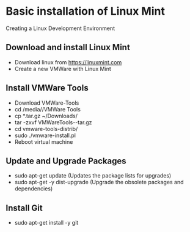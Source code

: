 # Basic installation of Linux Mint
Creating a Linux Development Environment

## Download and install Linux Mint
* Download linux from https://linuxmint.com
* Create a new VMWare with Linux Mint

## Install VMWare Tools
* Download VMWare-Tools
* cd /media/<user>/VMWare Tools
* cp *.tar.gz ~/Downloads/
* tar -zxvf VMWareTools-<version>-tar.gz
* cd vmware-tools-distrib/
* sudo ./vmware-install.pl
* Reboot virtual machine

## Update and Upgrade Packages
* sudo apt-get update (Updates the package lists for upgrades)
* sudo apt-get -y dist-upgrade (Upgrade the obsolete packages and dependencies)


## Install Git
* sudo apt-get install -y git 
